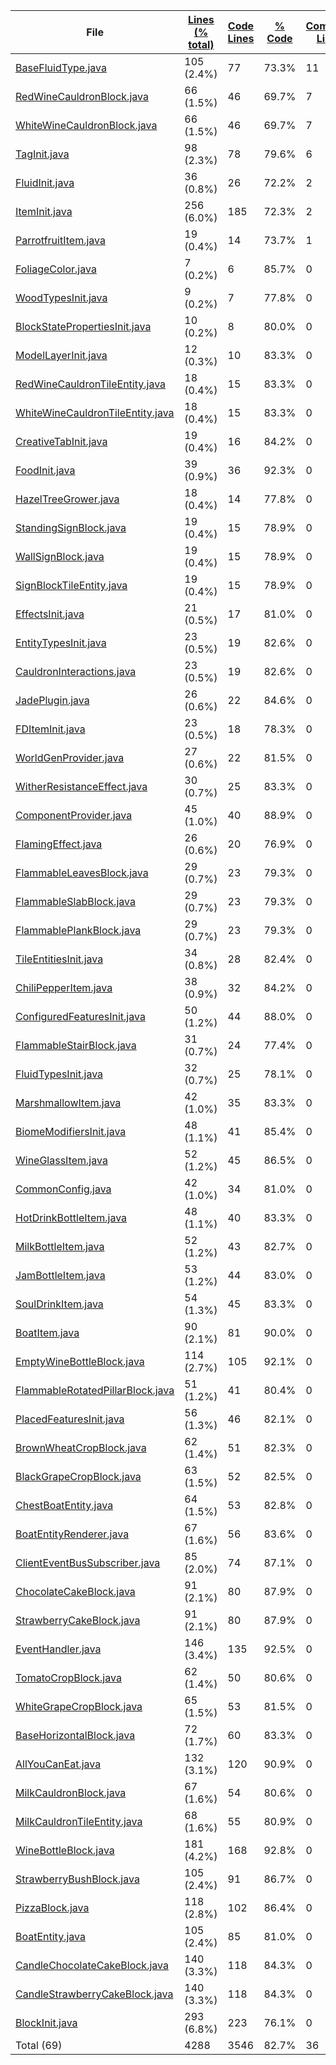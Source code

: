 
|File|[Lines (% total)](https://github.com/ItamarDenkberg/All-You-Can-Eat/tree/qodana-automation-1594222679/Statistics/LinesDescending.md/)|[Code Lines](https://github.com/ItamarDenkberg/All-You-Can-Eat/tree/qodana-automation-1594222679/Statistics/CodeDescending.md/)|[% Code](https://github.com/ItamarDenkberg/All-You-Can-Eat/tree/qodana-automation-1594222679/Statistics/ProportionCodeDescending.md/)|[Comment Lines](https://github.com/ItamarDenkberg/All-You-Can-Eat/tree/qodana-automation-1594222679/Statistics/CommentsAscending.md/)|[% Comment](https://github.com/ItamarDenkberg/All-You-Can-Eat/tree/qodana-automation-1594222679/Statistics/ProportionCommentsDescending.md/)|[Blank Lines](https://github.com/ItamarDenkberg/All-You-Can-Eat/tree/qodana-automation-1594222679/Statistics/BlanksDescending.md/)|[% Blank](https://github.com/ItamarDenkberg/All-You-Can-Eat/tree/qodana-automation-1594222679/Statistics/ProportionBlanksDescending.md/)|
| --- | --- | --- | --- | --- | --- | --- | --- |
|[BaseFluidType.java](https://github.com/ItamarDenkberg/All-You-Can-Eat/tree/qodana-automation-1594222679/./src/main/java/io/github/itamardenkberg/allyoucaneat/common/fluids/BaseFluidType.java)|105 (2.4%)|77|73.3%|11|10.5%|17|16.2%|
|[RedWineCauldronBlock.java](https://github.com/ItamarDenkberg/All-You-Can-Eat/tree/qodana-automation-1594222679/./src/main/java/io/github/itamardenkberg/allyoucaneat/common/blocks/RedWineCauldronBlock.java)|66 (1.5%)|46|69.7%|7|10.6%|13|19.7%|
|[WhiteWineCauldronBlock.java](https://github.com/ItamarDenkberg/All-You-Can-Eat/tree/qodana-automation-1594222679/./src/main/java/io/github/itamardenkberg/allyoucaneat/common/blocks/WhiteWineCauldronBlock.java)|66 (1.5%)|46|69.7%|7|10.6%|13|19.7%|
|[TagInit.java](https://github.com/ItamarDenkberg/All-You-Can-Eat/tree/qodana-automation-1594222679/./src/main/java/io/github/itamardenkberg/allyoucaneat/core/init/TagInit.java)|98 (2.3%)|78|79.6%|6|6.1%|14|14.3%|
|[FluidInit.java](https://github.com/ItamarDenkberg/All-You-Can-Eat/tree/qodana-automation-1594222679/./src/main/java/io/github/itamardenkberg/allyoucaneat/core/init/FluidInit.java)|36 (0.8%)|26|72.2%|2|5.6%|8|22.2%|
|[ItemInit.java](https://github.com/ItamarDenkberg/All-You-Can-Eat/tree/qodana-automation-1594222679/./src/main/java/io/github/itamardenkberg/allyoucaneat/core/init/ItemInit.java)|256 (6.0%)|185|72.3%|2|0.8%|69|27.0%|
|[ParrotfruitItem.java](https://github.com/ItamarDenkberg/All-You-Can-Eat/tree/qodana-automation-1594222679/./src/main/java/io/github/itamardenkberg/allyoucaneat/common/items/ParrotfruitItem.java)|19 (0.4%)|14|73.7%|1|5.3%|4|21.1%|
|[FoliageColor.java](https://github.com/ItamarDenkberg/All-You-Can-Eat/tree/qodana-automation-1594222679/./src/main/java/io/github/itamardenkberg/allyoucaneat/world/FoliageColor.java)|7 (0.2%)|6|85.7%|0|0.0%|1|14.3%|
|[WoodTypesInit.java](https://github.com/ItamarDenkberg/All-You-Can-Eat/tree/qodana-automation-1594222679/./src/main/java/io/github/itamardenkberg/allyoucaneat/core/init/WoodTypesInit.java)|9 (0.2%)|7|77.8%|0|0.0%|2|22.2%|
|[BlockStatePropertiesInit.java](https://github.com/ItamarDenkberg/All-You-Can-Eat/tree/qodana-automation-1594222679/./src/main/java/io/github/itamardenkberg/allyoucaneat/core/init/BlockStatePropertiesInit.java)|10 (0.2%)|8|80.0%|0|0.0%|2|20.0%|
|[ModelLayerInit.java](https://github.com/ItamarDenkberg/All-You-Can-Eat/tree/qodana-automation-1594222679/./src/main/java/io/github/itamardenkberg/allyoucaneat/core/init/ModelLayerInit.java)|12 (0.3%)|10|83.3%|0|0.0%|2|16.7%|
|[RedWineCauldronTileEntity.java](https://github.com/ItamarDenkberg/All-You-Can-Eat/tree/qodana-automation-1594222679/./src/main/java/io/github/itamardenkberg/allyoucaneat/common/tileentities/RedWineCauldronTileEntity.java)|18 (0.4%)|15|83.3%|0|0.0%|3|16.7%|
|[WhiteWineCauldronTileEntity.java](https://github.com/ItamarDenkberg/All-You-Can-Eat/tree/qodana-automation-1594222679/./src/main/java/io/github/itamardenkberg/allyoucaneat/common/tileentities/WhiteWineCauldronTileEntity.java)|18 (0.4%)|15|83.3%|0|0.0%|3|16.7%|
|[CreativeTabInit.java](https://github.com/ItamarDenkberg/All-You-Can-Eat/tree/qodana-automation-1594222679/./src/main/java/io/github/itamardenkberg/allyoucaneat/core/init/CreativeTabInit.java)|19 (0.4%)|16|84.2%|0|0.0%|3|15.8%|
|[FoodInit.java](https://github.com/ItamarDenkberg/All-You-Can-Eat/tree/qodana-automation-1594222679/./src/main/java/io/github/itamardenkberg/allyoucaneat/core/init/FoodInit.java)|39 (0.9%)|36|92.3%|0|0.0%|3|7.7%|
|[HazelTreeGrower.java](https://github.com/ItamarDenkberg/All-You-Can-Eat/tree/qodana-automation-1594222679/./src/main/java/io/github/itamardenkberg/allyoucaneat/world/features/tree/HazelTreeGrower.java)|18 (0.4%)|14|77.8%|0|0.0%|4|22.2%|
|[StandingSignBlock.java](https://github.com/ItamarDenkberg/All-You-Can-Eat/tree/qodana-automation-1594222679/./src/main/java/io/github/itamardenkberg/allyoucaneat/common/blocks/StandingSignBlock.java)|19 (0.4%)|15|78.9%|0|0.0%|4|21.1%|
|[WallSignBlock.java](https://github.com/ItamarDenkberg/All-You-Can-Eat/tree/qodana-automation-1594222679/./src/main/java/io/github/itamardenkberg/allyoucaneat/common/blocks/WallSignBlock.java)|19 (0.4%)|15|78.9%|0|0.0%|4|21.1%|
|[SignBlockTileEntity.java](https://github.com/ItamarDenkberg/All-You-Can-Eat/tree/qodana-automation-1594222679/./src/main/java/io/github/itamardenkberg/allyoucaneat/common/tileentities/SignBlockTileEntity.java)|19 (0.4%)|15|78.9%|0|0.0%|4|21.1%|
|[EffectsInit.java](https://github.com/ItamarDenkberg/All-You-Can-Eat/tree/qodana-automation-1594222679/./src/main/java/io/github/itamardenkberg/allyoucaneat/core/init/EffectsInit.java)|21 (0.5%)|17|81.0%|0|0.0%|4|19.0%|
|[EntityTypesInit.java](https://github.com/ItamarDenkberg/All-You-Can-Eat/tree/qodana-automation-1594222679/./src/main/java/io/github/itamardenkberg/allyoucaneat/core/init/EntityTypesInit.java)|23 (0.5%)|19|82.6%|0|0.0%|4|17.4%|
|[CauldronInteractions.java](https://github.com/ItamarDenkberg/All-You-Can-Eat/tree/qodana-automation-1594222679/./src/main/java/io/github/itamardenkberg/allyoucaneat/core/util/CauldronInteractions.java)|23 (0.5%)|19|82.6%|0|0.0%|4|17.4%|
|[JadePlugin.java](https://github.com/ItamarDenkberg/All-You-Can-Eat/tree/qodana-automation-1594222679/./src/main/java/io/github/itamardenkberg/allyoucaneat/core/integrations/jade/JadePlugin.java)|26 (0.6%)|22|84.6%|0|0.0%|4|15.4%|
|[FDItemInit.java](https://github.com/ItamarDenkberg/All-You-Can-Eat/tree/qodana-automation-1594222679/./src/main/java/io/github/itamardenkberg/allyoucaneat/core/integrations/farmersdelight/init/FDItemInit.java)|23 (0.5%)|18|78.3%|0|0.0%|5|21.7%|
|[WorldGenProvider.java](https://github.com/ItamarDenkberg/All-You-Can-Eat/tree/qodana-automation-1594222679/./src/main/java/io/github/itamardenkberg/allyoucaneat/datagen/WorldGenProvider.java)|27 (0.6%)|22|81.5%|0|0.0%|5|18.5%|
|[WitherResistanceEffect.java](https://github.com/ItamarDenkberg/All-You-Can-Eat/tree/qodana-automation-1594222679/./src/main/java/io/github/itamardenkberg/allyoucaneat/common/effects/WitherResistanceEffect.java)|30 (0.7%)|25|83.3%|0|0.0%|5|16.7%|
|[ComponentProvider.java](https://github.com/ItamarDenkberg/All-You-Can-Eat/tree/qodana-automation-1594222679/./src/main/java/io/github/itamardenkberg/allyoucaneat/core/integrations/jade/ComponentProvider.java)|45 (1.0%)|40|88.9%|0|0.0%|5|11.1%|
|[FlamingEffect.java](https://github.com/ItamarDenkberg/All-You-Can-Eat/tree/qodana-automation-1594222679/./src/main/java/io/github/itamardenkberg/allyoucaneat/common/effects/FlamingEffect.java)|26 (0.6%)|20|76.9%|0|0.0%|6|23.1%|
|[FlammableLeavesBlock.java](https://github.com/ItamarDenkberg/All-You-Can-Eat/tree/qodana-automation-1594222679/./src/main/java/io/github/itamardenkberg/allyoucaneat/common/blocks/FlammableLeavesBlock.java)|29 (0.7%)|23|79.3%|0|0.0%|6|20.7%|
|[FlammableSlabBlock.java](https://github.com/ItamarDenkberg/All-You-Can-Eat/tree/qodana-automation-1594222679/./src/main/java/io/github/itamardenkberg/allyoucaneat/common/blocks/FlammableSlabBlock.java)|29 (0.7%)|23|79.3%|0|0.0%|6|20.7%|
|[FlammablePlankBlock.java](https://github.com/ItamarDenkberg/All-You-Can-Eat/tree/qodana-automation-1594222679/./src/main/java/io/github/itamardenkberg/allyoucaneat/common/blocks/FlammablePlankBlock.java)|29 (0.7%)|23|79.3%|0|0.0%|6|20.7%|
|[TileEntitiesInit.java](https://github.com/ItamarDenkberg/All-You-Can-Eat/tree/qodana-automation-1594222679/./src/main/java/io/github/itamardenkberg/allyoucaneat/core/init/TileEntitiesInit.java)|34 (0.8%)|28|82.4%|0|0.0%|6|17.6%|
|[ChiliPepperItem.java](https://github.com/ItamarDenkberg/All-You-Can-Eat/tree/qodana-automation-1594222679/./src/main/java/io/github/itamardenkberg/allyoucaneat/common/items/ChiliPepperItem.java)|38 (0.9%)|32|84.2%|0|0.0%|6|15.8%|
|[ConfiguredFeaturesInit.java](https://github.com/ItamarDenkberg/All-You-Can-Eat/tree/qodana-automation-1594222679/./src/main/java/io/github/itamardenkberg/allyoucaneat/world/features/ConfiguredFeaturesInit.java)|50 (1.2%)|44|88.0%|0|0.0%|6|12.0%|
|[FlammableStairBlock.java](https://github.com/ItamarDenkberg/All-You-Can-Eat/tree/qodana-automation-1594222679/./src/main/java/io/github/itamardenkberg/allyoucaneat/common/blocks/FlammableStairBlock.java)|31 (0.7%)|24|77.4%|0|0.0%|7|22.6%|
|[FluidTypesInit.java](https://github.com/ItamarDenkberg/All-You-Can-Eat/tree/qodana-automation-1594222679/./src/main/java/io/github/itamardenkberg/allyoucaneat/core/init/FluidTypesInit.java)|32 (0.7%)|25|78.1%|0|0.0%|7|21.9%|
|[MarshmallowItem.java](https://github.com/ItamarDenkberg/All-You-Can-Eat/tree/qodana-automation-1594222679/./src/main/java/io/github/itamardenkberg/allyoucaneat/common/items/MarshmallowItem.java)|42 (1.0%)|35|83.3%|0|0.0%|7|16.7%|
|[BiomeModifiersInit.java](https://github.com/ItamarDenkberg/All-You-Can-Eat/tree/qodana-automation-1594222679/./src/main/java/io/github/itamardenkberg/allyoucaneat/world/BiomeModifiersInit.java)|48 (1.1%)|41|85.4%|0|0.0%|7|14.6%|
|[WineGlassItem.java](https://github.com/ItamarDenkberg/All-You-Can-Eat/tree/qodana-automation-1594222679/./src/main/java/io/github/itamardenkberg/allyoucaneat/common/items/WineGlassItem.java)|52 (1.2%)|45|86.5%|0|0.0%|7|13.5%|
|[CommonConfig.java](https://github.com/ItamarDenkberg/All-You-Can-Eat/tree/qodana-automation-1594222679/./src/main/java/io/github/itamardenkberg/allyoucaneat/core/config/CommonConfig.java)|42 (1.0%)|34|81.0%|0|0.0%|8|19.0%|
|[HotDrinkBottleItem.java](https://github.com/ItamarDenkberg/All-You-Can-Eat/tree/qodana-automation-1594222679/./src/main/java/io/github/itamardenkberg/allyoucaneat/common/items/HotDrinkBottleItem.java)|48 (1.1%)|40|83.3%|0|0.0%|8|16.7%|
|[MilkBottleItem.java](https://github.com/ItamarDenkberg/All-You-Can-Eat/tree/qodana-automation-1594222679/./src/main/java/io/github/itamardenkberg/allyoucaneat/common/items/MilkBottleItem.java)|52 (1.2%)|43|82.7%|0|0.0%|9|17.3%|
|[JamBottleItem.java](https://github.com/ItamarDenkberg/All-You-Can-Eat/tree/qodana-automation-1594222679/./src/main/java/io/github/itamardenkberg/allyoucaneat/common/items/JamBottleItem.java)|53 (1.2%)|44|83.0%|0|0.0%|9|17.0%|
|[SoulDrinkItem.java](https://github.com/ItamarDenkberg/All-You-Can-Eat/tree/qodana-automation-1594222679/./src/main/java/io/github/itamardenkberg/allyoucaneat/common/items/SoulDrinkItem.java)|54 (1.3%)|45|83.3%|0|0.0%|9|16.7%|
|[BoatItem.java](https://github.com/ItamarDenkberg/All-You-Can-Eat/tree/qodana-automation-1594222679/./src/main/java/io/github/itamardenkberg/allyoucaneat/common/items/BoatItem.java)|90 (2.1%)|81|90.0%|0|0.0%|9|10.0%|
|[EmptyWineBottleBlock.java](https://github.com/ItamarDenkberg/All-You-Can-Eat/tree/qodana-automation-1594222679/./src/main/java/io/github/itamardenkberg/allyoucaneat/common/blocks/EmptyWineBottleBlock.java)|114 (2.7%)|105|92.1%|0|0.0%|9|7.9%|
|[FlammableRotatedPillarBlock.java](https://github.com/ItamarDenkberg/All-You-Can-Eat/tree/qodana-automation-1594222679/./src/main/java/io/github/itamardenkberg/allyoucaneat/common/blocks/FlammableRotatedPillarBlock.java)|51 (1.2%)|41|80.4%|0|0.0%|10|19.6%|
|[PlacedFeaturesInit.java](https://github.com/ItamarDenkberg/All-You-Can-Eat/tree/qodana-automation-1594222679/./src/main/java/io/github/itamardenkberg/allyoucaneat/world/features/PlacedFeaturesInit.java)|56 (1.3%)|46|82.1%|0|0.0%|10|17.9%|
|[BrownWheatCropBlock.java](https://github.com/ItamarDenkberg/All-You-Can-Eat/tree/qodana-automation-1594222679/./src/main/java/io/github/itamardenkberg/allyoucaneat/common/blocks/BrownWheatCropBlock.java)|62 (1.4%)|51|82.3%|0|0.0%|11|17.7%|
|[BlackGrapeCropBlock.java](https://github.com/ItamarDenkberg/All-You-Can-Eat/tree/qodana-automation-1594222679/./src/main/java/io/github/itamardenkberg/allyoucaneat/common/blocks/BlackGrapeCropBlock.java)|63 (1.5%)|52|82.5%|0|0.0%|11|17.5%|
|[ChestBoatEntity.java](https://github.com/ItamarDenkberg/All-You-Can-Eat/tree/qodana-automation-1594222679/./src/main/java/io/github/itamardenkberg/allyoucaneat/common/entities/vehicle/ChestBoatEntity.java)|64 (1.5%)|53|82.8%|0|0.0%|11|17.2%|
|[BoatEntityRenderer.java](https://github.com/ItamarDenkberg/All-You-Can-Eat/tree/qodana-automation-1594222679/./src/main/java/io/github/itamardenkberg/allyoucaneat/client/render/entity/BoatEntityRenderer.java)|67 (1.6%)|56|83.6%|0|0.0%|11|16.4%|
|[ClientEventBusSubscriber.java](https://github.com/ItamarDenkberg/All-You-Can-Eat/tree/qodana-automation-1594222679/./src/main/java/io/github/itamardenkberg/allyoucaneat/core/util/ClientEventBusSubscriber.java)|85 (2.0%)|74|87.1%|0|0.0%|11|12.9%|
|[ChocolateCakeBlock.java](https://github.com/ItamarDenkberg/All-You-Can-Eat/tree/qodana-automation-1594222679/./src/main/java/io/github/itamardenkberg/allyoucaneat/common/blocks/ChocolateCakeBlock.java)|91 (2.1%)|80|87.9%|0|0.0%|11|12.1%|
|[StrawberryCakeBlock.java](https://github.com/ItamarDenkberg/All-You-Can-Eat/tree/qodana-automation-1594222679/./src/main/java/io/github/itamardenkberg/allyoucaneat/common/blocks/StrawberryCakeBlock.java)|91 (2.1%)|80|87.9%|0|0.0%|11|12.1%|
|[EventHandler.java](https://github.com/ItamarDenkberg/All-You-Can-Eat/tree/qodana-automation-1594222679/./src/main/java/io/github/itamardenkberg/allyoucaneat/common/events/EventHandler.java)|146 (3.4%)|135|92.5%|0|0.0%|11|7.5%|
|[TomatoCropBlock.java](https://github.com/ItamarDenkberg/All-You-Can-Eat/tree/qodana-automation-1594222679/./src/main/java/io/github/itamardenkberg/allyoucaneat/common/blocks/TomatoCropBlock.java)|62 (1.4%)|50|80.6%|0|0.0%|12|19.4%|
|[WhiteGrapeCropBlock.java](https://github.com/ItamarDenkberg/All-You-Can-Eat/tree/qodana-automation-1594222679/./src/main/java/io/github/itamardenkberg/allyoucaneat/common/blocks/WhiteGrapeCropBlock.java)|65 (1.5%)|53|81.5%|0|0.0%|12|18.5%|
|[BaseHorizontalBlock.java](https://github.com/ItamarDenkberg/All-You-Can-Eat/tree/qodana-automation-1594222679/./src/main/java/io/github/itamardenkberg/allyoucaneat/common/blocks/BaseHorizontalBlock.java)|72 (1.7%)|60|83.3%|0|0.0%|12|16.7%|
|[AllYouCanEat.java](https://github.com/ItamarDenkberg/All-You-Can-Eat/tree/qodana-automation-1594222679/./src/main/java/io/github/itamardenkberg/allyoucaneat/AllYouCanEat.java)|132 (3.1%)|120|90.9%|0|0.0%|12|9.1%|
|[MilkCauldronBlock.java](https://github.com/ItamarDenkberg/All-You-Can-Eat/tree/qodana-automation-1594222679/./src/main/java/io/github/itamardenkberg/allyoucaneat/common/blocks/MilkCauldronBlock.java)|67 (1.6%)|54|80.6%|0|0.0%|13|19.4%|
|[MilkCauldronTileEntity.java](https://github.com/ItamarDenkberg/All-You-Can-Eat/tree/qodana-automation-1594222679/./src/main/java/io/github/itamardenkberg/allyoucaneat/common/tileentities/MilkCauldronTileEntity.java)|68 (1.6%)|55|80.9%|0|0.0%|13|19.1%|
|[WineBottleBlock.java](https://github.com/ItamarDenkberg/All-You-Can-Eat/tree/qodana-automation-1594222679/./src/main/java/io/github/itamardenkberg/allyoucaneat/common/blocks/WineBottleBlock.java)|181 (4.2%)|168|92.8%|0|0.0%|13|7.2%|
|[StrawberryBushBlock.java](https://github.com/ItamarDenkberg/All-You-Can-Eat/tree/qodana-automation-1594222679/./src/main/java/io/github/itamardenkberg/allyoucaneat/common/blocks/StrawberryBushBlock.java)|105 (2.4%)|91|86.7%|0|0.0%|14|13.3%|
|[PizzaBlock.java](https://github.com/ItamarDenkberg/All-You-Can-Eat/tree/qodana-automation-1594222679/./src/main/java/io/github/itamardenkberg/allyoucaneat/common/blocks/PizzaBlock.java)|118 (2.8%)|102|86.4%|0|0.0%|16|13.6%|
|[BoatEntity.java](https://github.com/ItamarDenkberg/All-You-Can-Eat/tree/qodana-automation-1594222679/./src/main/java/io/github/itamardenkberg/allyoucaneat/common/entities/vehicle/BoatEntity.java)|105 (2.4%)|85|81.0%|0|0.0%|20|19.0%|
|[CandleChocolateCakeBlock.java](https://github.com/ItamarDenkberg/All-You-Can-Eat/tree/qodana-automation-1594222679/./src/main/java/io/github/itamardenkberg/allyoucaneat/common/blocks/CandleChocolateCakeBlock.java)|140 (3.3%)|118|84.3%|0|0.0%|22|15.7%|
|[CandleStrawberryCakeBlock.java](https://github.com/ItamarDenkberg/All-You-Can-Eat/tree/qodana-automation-1594222679/./src/main/java/io/github/itamardenkberg/allyoucaneat/common/blocks/CandleStrawberryCakeBlock.java)|140 (3.3%)|118|84.3%|0|0.0%|22|15.7%|
|[BlockInit.java](https://github.com/ItamarDenkberg/All-You-Can-Eat/tree/qodana-automation-1594222679/./src/main/java/io/github/itamardenkberg/allyoucaneat/core/init/BlockInit.java)|293 (6.8%)|223|76.1%|0|0.0%|70|23.9%|
|Total (69)|4288|3546|82.7%|36| 0.8%|706|16.5%|